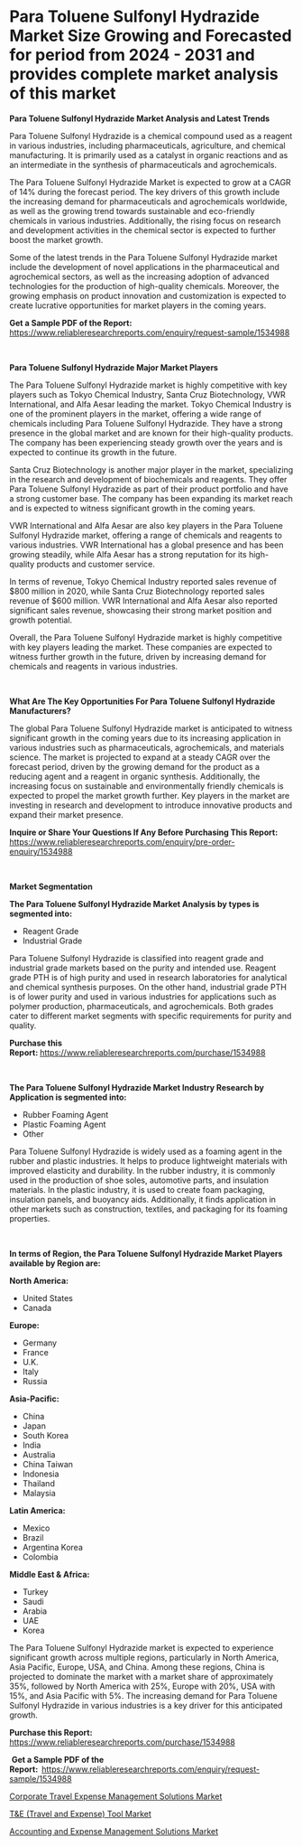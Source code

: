 <p><h1>Para Toluene Sulfonyl Hydrazide Market Size Growing and Forecasted for period from 2024 - 2031 and provides complete market analysis of this market</h1></p><p><strong>Para Toluene Sulfonyl Hydrazide Market Analysis and Latest Trends</strong></p>
<p><p>Para Toluene Sulfonyl Hydrazide is a chemical compound used as a reagent in various industries, including pharmaceuticals, agriculture, and chemical manufacturing. It is primarily used as a catalyst in organic reactions and as an intermediate in the synthesis of pharmaceuticals and agrochemicals.</p><p>The Para Toluene Sulfonyl Hydrazide Market is expected to grow at a CAGR of 14% during the forecast period. The key drivers of this growth include the increasing demand for pharmaceuticals and agrochemicals worldwide, as well as the growing trend towards sustainable and eco-friendly chemicals in various industries. Additionally, the rising focus on research and development activities in the chemical sector is expected to further boost the market growth.</p><p>Some of the latest trends in the Para Toluene Sulfonyl Hydrazide market include the development of novel applications in the pharmaceutical and agrochemical sectors, as well as the increasing adoption of advanced technologies for the production of high-quality chemicals. Moreover, the growing emphasis on product innovation and customization is expected to create lucrative opportunities for market players in the coming years.</p></p>
<p><strong>Get a Sample PDF of the Report:&nbsp;</strong> <a href="https://www.reliableresearchreports.com/enquiry/request-sample/1534988">https://www.reliableresearchreports.com/enquiry/request-sample/1534988</a></p>
<p>&nbsp;</p>
<p><strong>Para Toluene Sulfonyl Hydrazide Major Market Players</strong></p>
<p><p>The Para Toluene Sulfonyl Hydrazide market is highly competitive with key players such as Tokyo Chemical Industry, Santa Cruz Biotechnology, VWR International, and Alfa Aesar leading the market. Tokyo Chemical Industry is one of the prominent players in the market, offering a wide range of chemicals including Para Toluene Sulfonyl Hydrazide. They have a strong presence in the global market and are known for their high-quality products. The company has been experiencing steady growth over the years and is expected to continue its growth in the future.</p><p>Santa Cruz Biotechnology is another major player in the market, specializing in the research and development of biochemicals and reagents. They offer Para Toluene Sulfonyl Hydrazide as part of their product portfolio and have a strong customer base. The company has been expanding its market reach and is expected to witness significant growth in the coming years.</p><p>VWR International and Alfa Aesar are also key players in the Para Toluene Sulfonyl Hydrazide market, offering a range of chemicals and reagents to various industries. VWR International has a global presence and has been growing steadily, while Alfa Aesar has a strong reputation for its high-quality products and customer service.</p><p>In terms of revenue, Tokyo Chemical Industry reported sales revenue of $800 million in 2020, while Santa Cruz Biotechnology reported sales revenue of $600 million. VWR International and Alfa Aesar also reported significant sales revenue, showcasing their strong market position and growth potential.</p><p>Overall, the Para Toluene Sulfonyl Hydrazide market is highly competitive with key players leading the market. These companies are expected to witness further growth in the future, driven by increasing demand for chemicals and reagents in various industries.</p></p>
<p>&nbsp;</p>
<p><strong>What Are The Key Opportunities For Para Toluene Sulfonyl Hydrazide Manufacturers?</strong></p>
<p><p>The global Para Toluene Sulfonyl Hydrazide market is anticipated to witness significant growth in the coming years due to its increasing application in various industries such as pharmaceuticals, agrochemicals, and materials science. The market is projected to expand at a steady CAGR over the forecast period, driven by the growing demand for the product as a reducing agent and a reagent in organic synthesis. Additionally, the increasing focus on sustainable and environmentally friendly chemicals is expected to propel the market growth further. Key players in the market are investing in research and development to introduce innovative products and expand their market presence.</p></p>
<p><strong>Inquire or Share Your Questions If Any Before Purchasing This Report:</strong> <a href="https://www.reliableresearchreports.com/enquiry/pre-order-enquiry/1534988">https://www.reliableresearchreports.com/enquiry/pre-order-enquiry/1534988</a></p>
<p>&nbsp;</p>
<p><strong>Market Segmentation</strong></p>
<p><strong>The Para Toluene Sulfonyl Hydrazide Market Analysis by types is segmented into:</strong></p>
<p><ul><li>Reagent Grade</li><li>Industrial Grade</li></ul></p>
<p><p>Para Toluene Sulfonyl Hydrazide is classified into reagent grade and industrial grade markets based on the purity and intended use. Reagent grade PTH is of high purity and used in research laboratories for analytical and chemical synthesis purposes. On the other hand, industrial grade PTH is of lower purity and used in various industries for applications such as polymer production, pharmaceuticals, and agrochemicals. Both grades cater to different market segments with specific requirements for purity and quality.</p></p>
<p><strong>Purchase this Report:&nbsp;</strong><a href="https://www.reliableresearchreports.com/purchase/1534988">https://www.reliableresearchreports.com/purchase/1534988</a></p>
<p>&nbsp;</p>
<p><strong>The Para Toluene Sulfonyl Hydrazide Market Industry Research by Application is segmented into:</strong></p>
<p><ul><li>Rubber Foaming Agent</li><li>Plastic Foaming Agent</li><li>Other</li></ul></p>
<p><p>Para Toluene Sulfonyl Hydrazide is widely used as a foaming agent in the rubber and plastic industries. It helps to produce lightweight materials with improved elasticity and durability. In the rubber industry, it is commonly used in the production of shoe soles, automotive parts, and insulation materials. In the plastic industry, it is used to create foam packaging, insulation panels, and buoyancy aids. Additionally, it finds application in other markets such as construction, textiles, and packaging for its foaming properties.</p></p>
<p>&nbsp;</p>
<p><strong>In terms of Region, the Para Toluene Sulfonyl Hydrazide Market Players available by Region are:</strong></p>
<p>
    <p> <strong> North America: </strong>
        <ul>
            <li>United States</li>
            <li>Canada</li>
        </ul>
        </p> 
    <p> <strong> Europe: </strong>
        <ul>
            <li>Germany</li>
            <li>France</li>
            <li>U.K.</li>
            <li>Italy</li>
            <li>Russia</li>
        </ul>
        </p> 
    <p> <strong> Asia-Pacific: </strong>
        <ul>
            <li>China</li>
            <li>Japan</li>
            <li>South Korea</li>
            <li>India</li>
            <li>Australia</li>
            <li>China Taiwan</li>
            <li>Indonesia</li>
            <li>Thailand</li>
            <li>Malaysia</li>
        </ul>
        </p> 
    <p> <strong> Latin America: </strong>
        <ul>
            <li>Mexico</li>
            <li>Brazil</li>
            <li>Argentina Korea</li>
            <li>Colombia</li>
        </ul>
        </p> 
    <p> <strong> Middle East & Africa: </strong>
        <ul>
            <li>Turkey</li>
            <li>Saudi</li>
            <li>Arabia</li>
            <li>UAE</li>
            <li>Korea</li>
        </ul>
    </p>
    </p>
<p><p>The Para Toluene Sulfonyl Hydrazide market is expected to experience significant growth across multiple regions, particularly in North America, Asia Pacific, Europe, USA, and China. Among these regions, China is projected to dominate the market with a market share of approximately 35%, followed by North America with 25%, Europe with 20%, USA with 15%, and Asia Pacific with 5%. The increasing demand for Para Toluene Sulfonyl Hydrazide in various industries is a key driver for this anticipated growth.</p></p>
<p><strong>Purchase this Report: </strong><a href="https://www.reliableresearchreports.com/purchase/1534988">https://www.reliableresearchreports.com/purchase/1534988</a></p>
<p>&nbsp;<strong>Get a Sample PDF of the Report:&nbsp;&nbsp;</strong><a href="https://www.reliableresearchreports.com/enquiry/request-sample/1534988">https://www.reliableresearchreports.com/enquiry/request-sample/1534988</a></p>
<p><strong></strong></p>
<p><p><a href="https://view.publitas.com/reportprime-1/corporate-travel-expense-management-solutions-market-growth-market-trends-covid-19-impact-and-forecasts-for-period-from-2023-2030/">Corporate Travel Expense Management Solutions Market</a></p><p><a href="https://view.publitas.com/reportprime-1/t-e-travel-and-expense-tool-market-analysis-and-market-size-global-industry-overview-market-segmentation-and-forecast-2023-to-2030/">T&E (Travel and Expense) Tool Market</a></p><p><a href="https://view.publitas.com/reportprime-1/accounting-and-expense-management-solutions-market-insights-market-players-and-forecast-till-2030/">Accounting and Expense Management Solutions Market</a></p></p>
